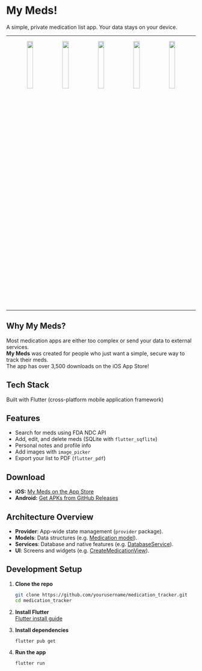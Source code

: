 # My Meds!

A simple, private medication list app. Your data stays on your device.

---

<p align="center">
  <img src="https://github.com/user-attachments/assets/fc699ae1-50c4-4903-a2a6-20ccbc0f5959" width="18%" />
  <img src="https://github.com/user-attachments/assets/fe35acba-78f0-4589-b103-f6087ccb34d2" width="18%" />
  <img src="https://github.com/user-attachments/assets/70a094aa-bb49-43d8-89dc-ec892ebc3162" width="18%" />
  <img src="https://github.com/user-attachments/assets/f3c5d2c8-1254-4925-96d0-5d4edd84aef2" width="18%" />
  <img src="https://github.com/user-attachments/assets/008b4fb9-f56d-456a-9222-a782dbc56cc7" width="18%" />
</p>

---

## Why My Meds?

Most medication apps are either too complex or send your data to external services.  
**My Meds** was created for people who just want a simple, secure way to track their meds.  
The app has over 3,500 downloads on the iOS App Store!

## Tech Stack
Built with Flutter (cross-platform mobile application framework)

## Features

- Search for meds using FDA NDC API
- Add, edit, and delete meds (SQLite with `flutter_sqflite`)
- Personal notes and profile info
- Add images with `image_picker`
- Export your list to PDF (`flutter_pdf`)

## Download

- **iOS:** [My Meds on the App Store](https://apps.apple.com/us/app/my-meds-personal-meds-list/id6475703887)
- **Android:** [Get APKs from GitHub Releases](https://github.com/subbuguru/medication_tracker/releases)

## Architecture Overview

- **Provider**: App-wide state management (`provider` package).
- **Models**: Data structures (e.g. [Medication model](lib/data/model/medication_model.dart)).
- **Services**: Database and native features (e.g. [DatabaseService](lib/data/database/database.dart)).
- **UI**: Screens and widgets (e.g. [CreateMedicationView](lib/ui/create_medication/create_medication_view.dart)).

## Development Setup

1. **Clone the repo**
    ```sh
    git clone https://github.com/yourusername/medication_tracker.git
    cd medication_tracker
    ```
2. **Install Flutter**  
   [Flutter install guide](https://flutter.dev/docs/get-started/install)

3. **Install dependencies**
    ```sh
    flutter pub get
    ```

4. **Run the app**
    ```sh
    flutter run
    ```



